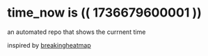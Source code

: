 # time_now is (( 1736679600001 ))

an automated repo that shows the currnent time

inspired by [breakingheatmap](https://github.com/breakingheatmap/breakingheatmap)